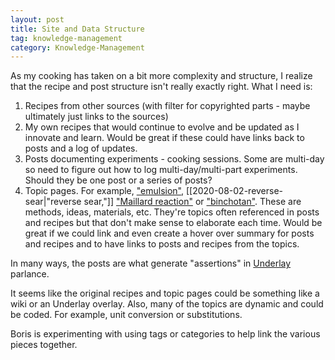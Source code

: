 ```yaml
---
layout: post
title: Site and Data Structure
tag: knowledge-management
category: Knowledge-Management
---
```

As my cooking has taken on a bit more complexity and structure, I realize that the recipe and post structure isn't really exactly right. What I need is:

1. Recipes from other sources (with filter for copyrighted parts - maybe ultimately just links to the sources)
2. My own recipes that would continue to evolve and be updated as I innovate and learn. Would be great if these could have links back to posts and a log of updates.
3. Posts documenting experiments - cooking sessions. Some are multi-day so need to figure out how to log multi-day/multi-part experiments. Should they be one post or a series of posts?
4. Topic pages. For example, ["emulsion"](https://en.wikipedia.org/wiki/Emulsion), [[2020-08-02-reverse-sear|"reverse sear,"]] ["Maillard reaction"](https://en.wikipedia.org/wiki/Maillard_reaction) or ["binchotan"](https://en.wikipedia.org/wiki/Binch%C5%8Dtan). These are methods, ideas, materials, etc. They're topics often referenced in posts and recipes but that don't make sense to elaborate each time. Would be great if we could link and even create a hover over summary for posts and recipes and to have links to posts and recipes from the topics.

In many ways, the posts are what generate "assertions" in [Underlay](https://www.underlay.org/) parlance.

It seems like the original recipes and topic pages could be something like a wiki or an Underlay overlay. Also, many of the topics are dynamic and could be coded. For example, unit conversion or substitutions.

Boris is experimenting with using tags or categories to help link the various pieces together.
